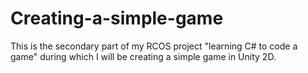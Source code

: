 # Creating-a-simple-game

This is the secondary part of my RCOS project "learning C# to code a game" during which I will be creating a simple game in Unity 2D. 